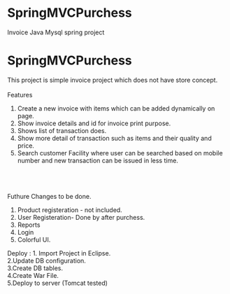 # SpringMVCPurchess
Invoice Java Mysql spring project


# SpringMVCPurchess

This project is simple invoice project which does not have store concept.
<br><br>
Features
1. Create a new invoice with items which can be added dynamically on page.<br>
2. Show invoice details and id for invoice print purpose.<br>
3. Shows list of transaction does.<br>
4. Show more detail of transaction such as items and their quality and price.<br>
5. Search customer Facility where user can be searched based on mobile number and new transaction can be issued in less time.<br>
<br><br><br>

Futhure Changes to be done.
1. Product registeration - not included.<br>
2. User Registeration- Done by after purchess.<br>
3. Reports<br>
4. Login 
5. Colorful UI.



Deploy : 1. Import Project in Eclipse.<br> 2.Update DB configuration.<br> 3.Create DB tables.<br>4.Create War File.<br>5.Deploy to server (Tomcat tested)  

